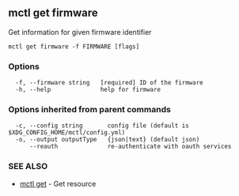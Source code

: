 [Auto generated by spf13/cobra]: <>

## mctl get firmware

Get information for given firmware identifier

```
mctl get firmware -f FIRMWARE [flags]
```

### Options

```
  -f, --firmware string   [required] ID of the firmware
  -h, --help              help for firmware
```

### Options inherited from parent commands

```
  -c, --config string       config file (default is $XDG_CONFIG_HOME/mctl/config.yml)
  -o, --output outputType   {json|text} (default json)
      --reauth              re-authenticate with oauth services
```

### SEE ALSO

* [mctl get](mctl_get.md)	 - Get resource

